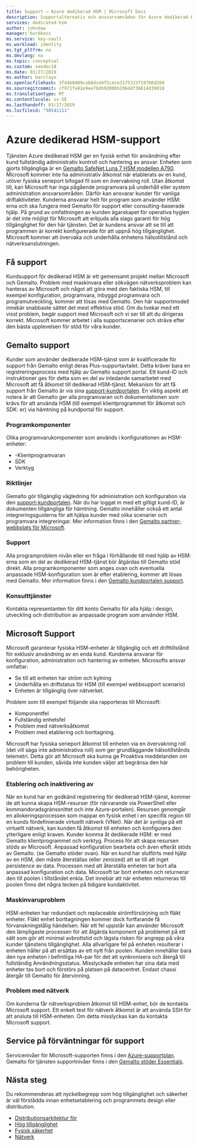 ```yaml
---
title: Support – Azure dedikerad HSM | Microsoft Docs
description: Supportalternativ och ansvarsområden för Azure dedikerad HSM i olika scenarier
services: dedicated-hsm
author: johndaw
manager: barbkess
ms.service: key-vault
ms.workload: identity
ms.tgt_pltfrm: na
ms.devlang: na
ms.topic: conceptual
ms.custom: seodec18
ms.date: 03/27/2019
ms.author: barclayn
ms.openlocfilehash: 3fd460409cab8dce0f5c4ce31f5323f19706d268
ms.sourcegitcommit: cf971fe82e9ee70db9209bb196ddf36614d39d10
ms.translationtype: MT
ms.contentlocale: sv-SE
ms.lasthandoff: 03/27/2019
ms.locfileid: "58541111"
---
```

# <a name="azure-dedicated-hsm-supportability"></a>Azure dedikerad HSM-support

Tjänsten Azure dedikerad HSM ger en fysisk enhet för användning efter kund fullständig administrativ kontroll och hantering av ansvar. Enheten som gjorts tillgängliga är en [Gemalto SafeNet Luna 7 HSM modellen A790](https://safenet.gemalto.com/data-encryption/hardware-security-modules-hsms/safenet-network-hsm/). Microsoft kommer inte ha administrativ åtkomst när etablerats av en kund, utöver fysiska serieport bifogad fil som en övervakning roll.  Utan åtkomst till, kan Microsoft har inga pågående programvara på underhåll eller system administration ansvarsområden. Därför kan ansvarar kunder för vanliga driftaktiviteter.
Kunderna ansvarar helt för program som använder HSM: erna och ska fungera med Gemalto för support eller consulting-baserade hjälp. På grund av omfattningen av kunden ägarskapet för operativa hygien är det inte möjligt för Microsoft att erbjuda alla slags garanti för hög tillgänglighet för den här tjänsten. Det är kundens ansvar att se till att programmen är korrekt konfigurerade för att uppnå hög tillgänglighet. Microsoft kommer att övervaka och underhålla enhetens hälsotillstånd och nätverksanslutningen.

## <a name="getting-support"></a>Få support

Kundsupport för dedikerad HSM är ett gemensamt projekt mellan Microsoft och Gemalto. Problem med maskinvara eller sökvägen nätverksproblem kan hanteras av Microsoft och något att göra med den faktiska HSM, till exempel konfiguration, programvara, inbyggd programvara och programutveckling, kommer att lösas med Gemalto. Den här supportmodell innebär snabbaste sättet det mest effektiva stöd. Om du tvekar med ett visst problem, begär support med Microsoft och vi ser till att du dirigeras korrekt. Microsoft kommer arbetet i alla supportscenarier och sträva efter den bästa upplevelsen för stöd för våra kunder.

## <a name="gemalto-support"></a>Gemalto support

Kunder som använder dedikerade HSM-tjänst som är kvalificerade för support från Gemalto enligt deras Plus-supportavtalet. Detta kräver bara en registreringsprocess med hjälp av Gemalto support portal. Ett kund-ID och instruktioner ges för detta som en del av inledande samarbetet med Microsoft att få åtkomst till dedikerad HSM-tjänst. Mekanism för att få support från Gemalto är via sina [support-kundportalen](https://supportportal.gemalto.com/csm/).
En viktig aspekt att notera är att Gemalto ger alla programvaran och dokumentationen som krävs för att använda HSM (till exempel klientprogrammet för åtkomst och SDK: er) via hämtning på kundportal för support.

### <a name="software-components"></a>Programkomponenter

Olika programvarukomponenter som används i konfigurationen av HSM-enheter:

* -Klientprogramvaran
* SDK
* Verktyg

### <a name="guidance"></a>Riktlinjer

Gemalto gör tillgänglig vägledning för administration och konfiguration via den [support-kundportalen](https://supportportal.gemalto.com/csm/). När du har loggat in med ett giltigt kund-ID, är dokumenten tillgängliga för hämtning. Gemalto innehåller också ett antal integreringsguiderna för att hjälpa kunder med olika scenarier och programvara integreringar. Mer information finns i den [Gemalto partner-webbplats för Microsoft](https://safenet.gemalto.com/partners/microsoft/).

### <a name="support"></a>Support

Alla programproblem nivån eller en fråga i förhållande till med hjälp av HSM: erna som en del av dedikerad HSM-tjänst bör åtgärdas till Gemalto stöd direkt. Alla programkomponenter som anges ovan och eventuella anpassade HSM-konfiguration som är efter etablering, kommer att lösas med Gemalto. Mer information finns i den [Gemalto kundportalen support](https://supportportal.gemalto.com/csm/).

### <a name="consulting-services"></a>Konsulttjänster

Kontakta representanten för ditt konto Gemalto för alla hjälp i design, utveckling och distribution av anpassade program som använder HSM.

## <a name="microsoft-support"></a>Microsoft Support

Microsoft garanterar fysiska HSM-enheter är tillgänglig och ett drifttillstånd för exklusiv användning av en enda kund. Kunderna ansvarar för konfiguration, administration och hantering av enheten. Microsofts ansvar omfattar:

* Se till att enheten har ström och kylning
* Underhålla en driftstatus för HSM (till exempel webbsupport scenario)
* Enheten är tillgänglig över nätverket.

Problem som till exempel följande ska rapporteras till Microsoft:

* Komponentfel
* Fullständig enhetsfel
* Problem med nätverksåtkomst
* Problem med etablering och borttagning.

Microsoft har fysiska serieport åtkomst till enheten via en övervakning roll (det vill säga inte administrativa roll) som ger grundläggande hälsotillstånds telemetri.  Detta gör att Microsoft ska kunna ge Proaktiva meddelanden om problem till kunden, såvida inte kunden väljer att begränsa den här behörigheten. 

### <a name="provisioning-and-decommissioning"></a>Etablering och inaktivering av

När en kund har en godkänd registrering för dedikerad HSM-tjänst, kommer de att kunna skapa HSM-resurser (för närvarande via PowerShell eller kommandoradsgränssnittet och inte Azure-portalen). Resursen genomgår en allokeringsprocessen som mappar en fysisk enhet i en specifik region till en kunds fördefinierade virtuellt nätverk (VNet). När det är synliga på ett virtuellt nätverk, kan kunden få åtkomst till enheten och konfigurera den ytterligare enligt kraven. Kunder komma åt dedikerade HSM: er med Gemalto klientprogrammet och verktyg. Process för att skapa resursen stöds av Microsoft. Anpassad konfiguration bearbeta och även efteråt stöds av Gemalto. (se Gemalto stöder ovan). När en kund har slutförts med hjälp av en HSM, den måste återställas (eller zeroized) att se till att inget persistence av data. Processen med att återställa enheten tar bort alla anpassad konfiguration och data. Microsoft tar bort enheten och returnerar den till poolen i tillståndet enkla. Det innebär att när enheten returneras till poolen finns det några tecken på tidigare kundaktivitet. 

### <a name="hardware-issues"></a>Maskinvaruproblem

HSM-enheten har redundant och replaceable strömförsörjning och fläkt enheter.  Fläkt enhet borttagningen kommer dock fortfarande få förvanskningstålig händelsen. När ett fel uppstår kan använder Microsoft den lämpligaste processen för att åtgärda komponent på problemet på ett sätt som gör att minimal avbrottstid och lägsta risken för angrepp på våra kunder tjänstens tillgänglighet.
Alla allvarligare fel på enheten resulterar i enheten håller på att ersättas av ett nytt från poolen. Kunden innehåller bara den nya enheten i befintliga HA-par för det att synkronisera och återgå till fullständig Användningsstatus. Misslyckade enheten har sina data med enheter tas bort och förstörs på platsen på datacentret. Endast chassi återgår till Gemalto för återvinning.


### <a name="networking-issues"></a>Problem med nätverk

Om kunderna får nätverksproblem åtkomst till HSM-enhet, bör de kontakta Microsoft support. Ett enkelt test för nätverk åtkomst är att använda SSH för att ansluta till HSM-enheten. Om detta misslyckas kan du kontakta Microsoft support.

## <a name="service-level-expectations-for-support"></a>Service på förväntningar för support

Servicenivåer för Microsoft-supporten finns i den [Azure-supportplan](https://azure.microsoft.com/support/plans/).
Gemalto för tjänsten supportnivåer finns i den [Gemalto stöder Essentials](https://azure.microsoft.com/support/plans/).

## <a name="next-steps"></a>Nästa steg

Du rekommenderas att nyckelbegrepp som hög tillgänglighet och säkerhet är väl förstådda innan enhetsetablering och programmets design eller distribution.

* [Distributionsarkitektur för](deployment-architecture.md)
* [Hög tillgänglighet](high-availability.md)
* [Fysisk säkerhet](physical-security.md)
* [Nätverk](networking.md)


